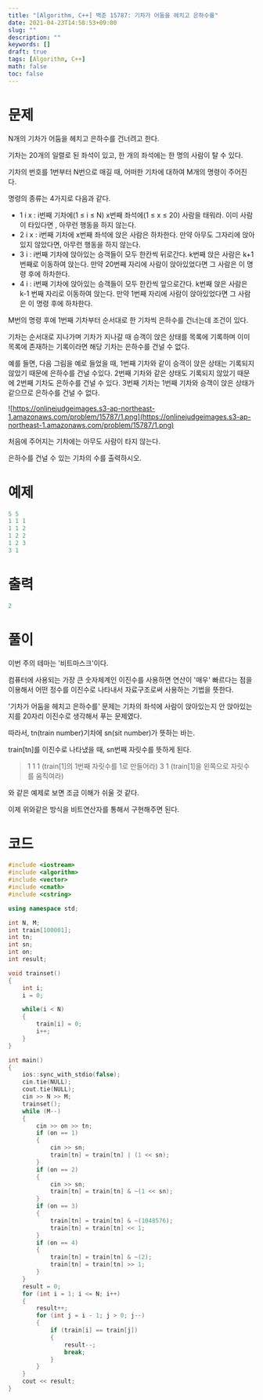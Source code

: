 ```yaml
---
title: "[Algorithm, C++] 백준 15787: 기차가 어둠을 헤치고 은하수를"
date: 2021-04-23T14:58:53+09:00
slug: ""
description: ""
keywords: []
draft: true
tags: [Algorithm, C++]
math: false
toc: false
---
```

# 문제

N개의 기차가 어둠을 헤치고 은하수를 건너려고 한다.

기차는 20개의 일렬로 된 좌석이 있고, 한 개의 좌석에는 한 명의 사람이 탈 수 있다.

기차의 번호를 1번부터 N번으로 매길 때, 어떠한 기차에 대하여 M개의 명령이 주어진다.

명령의 종류는 4가지로 다음과 같다.

- 1 i x : i번째 기차에(1 ≤ i ≤ N) x번째 좌석에(1 ≤ x ≤ 20) 사람을 태워라. 이미 사람이 타있다면 , 아무런 행동을 하지 않는다.
- 2 i x : i번째 기차에 x번째 좌석에 앉은 사람은 하차한다. 만약 아무도 그자리에 앉아있지 않았다면, 아무런 행동을 하지 않는다.
- 3 i : i번째 기차에 앉아있는 승객들이 모두 한칸씩 뒤로간다. k번째 앉은 사람은 k+1번째로 이동하여 앉는다. 만약 20번째 자리에 사람이 앉아있었다면 그 사람은 이 명령 후에 하차한다.
- 4 i : i번째 기차에 앉아있는 승객들이 모두 한칸씩 앞으로간다. k번째 앉은 사람은 k-1 번째 자리로 이동하여 앉는다. 만약 1번째 자리에 사람이 앉아있었다면 그 사람은 이 명령 후에 하차한다.

M번의 명령 후에 1번째 기차부터 순서대로 한 기차씩 은하수를 건너는데 조건이 있다.

기차는 순서대로 지나가며 기차가 지나갈 때 승객이 앉은 상태를 목록에 기록하며 이미 목록에 존재하는 기록이라면 해당 기차는 은하수를 건널 수 없다.

예를 들면, 다음 그림을 예로 들었을 때, 1번째 기차와 같이 승객이 앉은 상태는 기록되지 않았기 때문에 은하수를 건널 수있다. 2번째 기차와 같은 상태도 기록되지 않았기 때문에 2번째 기차도 은하수를 건널 수 있다. 3번째 기차는 1번째 기차와 승객이 앉은 상태가 같으므로 은하수를 건널 수 없다.

![https://onlinejudgeimages.s3-ap-northeast-1.amazonaws.com/problem/15787/1.png](https://onlinejudgeimages.s3-ap-northeast-1.amazonaws.com/problem/15787/1.png)

처음에 주어지는 기차에는 아무도 사람이 타지 않는다.

은하수를 건널 수 있는 기차의 수를 출력하시오.

# 예제

```cpp
5 5
1 1 1
1 1 2
1 2 2
1 2 3
3 1
```

# 출력

```cpp
2
```

# 풀이

이번 주의 테마는 '비트마스크'이다.

컴퓨터에 사용되는 가장 큰 숫자체계인 이진수를 사용하면 연산이 '매우' 빠르다는 점을 이용해서 어떤 정수를 이진수로 나타내서 자료구조로써 사용하는 기법을 뜻한다.

'기차가 어둠을 헤치고 은하수를' 문제는 기차의 좌석에 사람이 앉아있는지 안 앉아있는지를 20자리 이진수로 생각해서 푸는 문제였다.

따라서, tn(train number)기차에 sn(sit number)가 뜻하는 바는.

train[tn]를 이진수로 나타냈을 때, sn번째 자릿수를 뜻하게 된다.

> 1 1 1 (train[1]의 1번째 자릿수를 1로 만들어라)
3 1 (train[1]을 왼쪽으로 자릿수를 움직여라)

와 같은 예제로 보면 조금 이해가 쉬울 것 같다.

이제 위와같은 방식을 비트연산자를 통해서 구현해주면 된다.

# 코드

```cpp
#include <iostream>
#include <algorithm>
#include <vector>
#include <cmath>
#include <cstring>

using namespace std;

int N, M;
int train[100001];
int tn;
int sn;
int on;
int result;

void trainset()
{
	int i;
	i = 0;

	while(i < N)
	{
		train[i] = 0;
		i++;
	}
}

int main()
{
	ios::sync_with_stdio(false);
	cin.tie(NULL);
	cout.tie(NULL);
	cin >> N >> M;
	trainset();
	while (M--)
	{
		cin >> on >> tn;
		if (on == 1)
		{
			cin >> sn;
			train[tn] = train[tn] | (1 << sn);
		}
		if (on == 2)
		{
			cin >> sn;
			train[tn] = train[tn] & ~(1 << sn);
		}
		if (on == 3)
		{
			train[tn] = train[tn] & ~(1048576);
			train[tn] = train[tn] << 1;
		}
		if (on == 4)
		{
			train[tn] = train[tn] & ~(2);
			train[tn] = train[tn] >> 1;
		}
	}
	result = 0;
	for (int i = 1; i <= N; i++)
	{
		result++;
		for (int j = i - 1; j > 0; j--)
		{
			if (train[i] == train[j])
			{
				result--;
				break;
			}
		}
	}
	cout << result;
}
```
